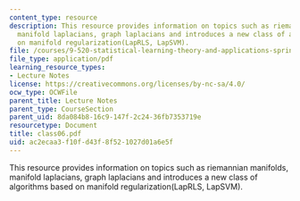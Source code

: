 ```yaml
---
content_type: resource
description: This resource provides information on topics such as riemannian manifolds,
  manifold laplacians, graph laplacians and introduces a new class of algorithms based
  on manifold regularization(LapRLS, LapSVM).
file: /courses/9-520-statistical-learning-theory-and-applications-spring-2006/ac2ecaa3f10fd43f8f521027d01a6e5f_class06.pdf
file_type: application/pdf
learning_resource_types:
- Lecture Notes
license: https://creativecommons.org/licenses/by-nc-sa/4.0/
ocw_type: OCWFile
parent_title: Lecture Notes
parent_type: CourseSection
parent_uid: 8da084b8-16c9-147f-2c24-36fb7353719e
resourcetype: Document
title: class06.pdf
uid: ac2ecaa3-f10f-d43f-8f52-1027d01a6e5f
---
```

This resource provides information on topics such as riemannian manifolds, manifold laplacians, graph laplacians and introduces a new class of algorithms based on manifold regularization(LapRLS, LapSVM).